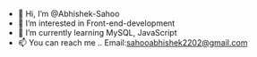 - 👋 Hi, I’m @Abhishek-Sahoo
- 👀 I’m interested in Front-end-development
- 🌱 I’m currently learning MySQL, JavaScript
- 📫 You can reach me .. Email:sahooabhishek2202@gmail.com

<!---
Abhishek-Sahoo/Abhishek-Sahoo is a ✨ special ✨ repository because its `README.md` (this file) appears on your GitHub profile.
You can click the Preview link to take a look at your changes.
--->
